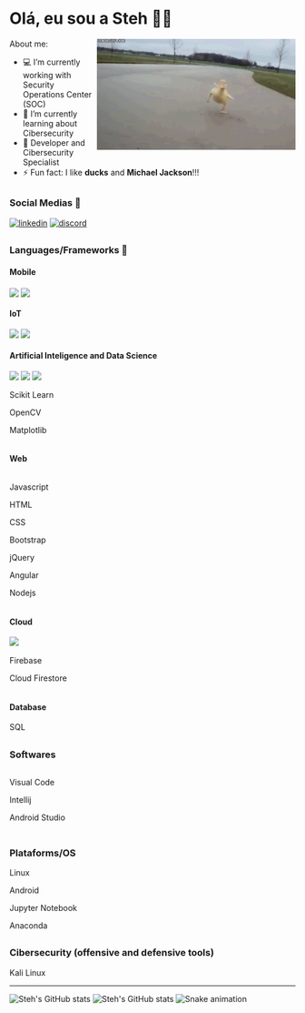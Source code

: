 

# Olá, eu sou a Steh 👋👩

<img src="pato.gif" align="right" width="350px"/>

About me:

- 💻 I’m currently working with Security Operations Center (SOC)
- 🌱 I’m currently learning about Cibersecurity
- 📌 Developer and Cibersecurity Specialist
- ⚡ Fun fact: I like **ducks** and **Michael Jackson**!!!

##

### Social Medias 📱

[![linkedin](https://img.shields.io/badge/LinkedIn-0077B5?style=for-the-badge&logo=linkedin&logoColor=white)](https://www.linkedin.com/in/stephanie-b-460137162)
[![discord](https://img.shields.io/badge/Discord-7289DA?style=for-the-badge&logo=discord&logoColor=white)]()

##

### Languages/Frameworks 🧶

#### Mobile 
<div style=display:inline-block>
<img align=center src="https://cdn.jsdelivr.net/gh/devicons/devicon/icons/flutter/flutter-original.svg" height="40px"/>
<img align=center src="https://cdn.jsdelivr.net/gh/devicons/devicon/icons/dart/dart-original-wordmark.svg" height="70px"/>
</div>

#### IoT
<div style=display:inline-block>
<img src="https://cdn.jsdelivr.net/gh/devicons/devicon/icons/c/c-original.svg" height=40px/>
<img src="https://cdn.jsdelivr.net/gh/devicons/devicon/icons/cplusplus/cplusplus-original.svg" height=40px/>
</div>

#### Artificial Inteligence and Data Science
<div style=display:inline-block>
<img src="https://cdn.jsdelivr.net/gh/devicons/devicon/icons/python/python-original-wordmark.svg" height=50px/>
<img src="https://cdn.jsdelivr.net/gh/devicons/devicon/icons/tensorflow/tensorflow-original-wordmark.svg" height=70px/>
<img src="https://cdn.jsdelivr.net/gh/devicons/devicon/icons/numpy/numpy-original-wordmark.svg" height=70px/>

<p>Scikit Learn</p>
<p>OpenCV</p>
<p>Matplotlib</p>
</div>

#### Web
<div style=display:inline-block>
<p>Javascript</p>
<p>HTML</p>
<p>CSS</p>
<p>Bootstrap</p>
<p>jQuery</p>
<p>Angular</p>
<p>Nodejs</p>
</div>

#### Cloud
<div style=display:inline-block>
<img src="https://cdn.jsdelivr.net/gh/devicons/devicon/icons/amazonwebservices/amazonwebservices-original-wordmark.svg" height="40px"/>
<p>Firebase</p>
<p>Cloud Firestore</p>
</div>

#### Database
<p>SQL</p>

##

### Softwares
<div style=display:inline-block>
<p>Visual Code</p>
<p>Intellij</p>
<p>Android Studio</p>
</div>

##

### Plataforms/OS 

<p>Linux</p>
<p>Android</p>
<p>Jupyter Notebook</p>
<p>Anaconda</p>

##

### Cibersecurity (offensive and defensive tools)

<p>Kali Linux</p>

---

![Steh's GitHub stats](https://github-readme-stats.vercel.app/api?username=StehMaria&theme=tokyonight&count_private=true)
![Steh's GitHub stats](https://github-readme-stats.vercel.app/api/top-langs/?username=StehMaria&theme=tokyonight)
![Snake animation](https://github.com/StehMaria/StehMaria/blob/output/github-contribution-grid-snake.svg)
